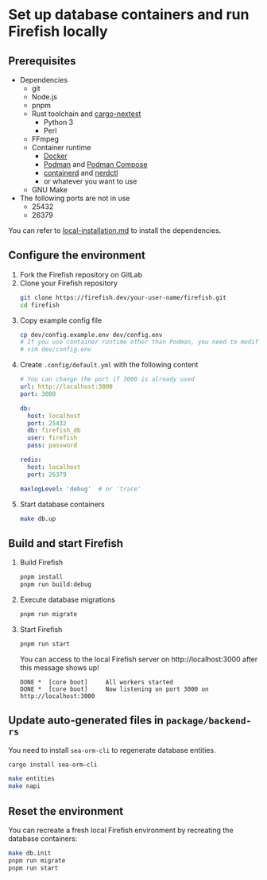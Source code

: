 # Set up database containers and run Firefish locally

## Prerequisites

- Dependencies
  - git
  - Node.js
  - pnpm
  - Rust toolchain and [cargo-nextest](https://nexte.st/)
	- Python 3
	- Perl
  - FFmpeg
  - Container runtime
    - [Docker](https://docs.docker.com/get-docker/)
    - [Podman](https://podman.io/docs/installation) and [Podman Compose](https://github.com/containers/podman-compose)
    - [containerd](https://github.com/containerd/containerd) and [nerdctl](https://github.com/containerd/nerdctl)
    - or whatever you want to use
  - GNU Make
- The following ports are not in use
  - 25432
  - 26379

You can refer to [local-installation.md](./local-installation.md) to install the dependencies.

## Configure the environment

1. Fork the Firefish repository on GitLab
1. Clone your Firefish repository
    ```sh
    git clone https://firefish.dev/your-user-name/firefish.git
    cd firefish
    ```
1. Copy example config file
    ```sh
    cp dev/config.example.env dev/config.env
    # If you use container runtime other than Podman, you need to modify the "COMPOSE" variable
    # vim dev/config.env
    ```
1. Create `.config/default.yml` with the following content
    ```yaml
    # You can change the port if 3000 is already used
    url: http://localhost:3000
    port: 3000

    db:
      host: localhost
      port: 25432
      db: firefish_db
      user: firefish
      pass: password

    redis:
      host: localhost
      port: 26379

    maxlogLevel: 'debug'  # or 'trace'
    ```
1. Start database containers
    ```sh
    make db.up
    ```

## Build and start Firefish

1. Build Firefish
    ```sh
    pnpm install
    pnpm run build:debug
    ```
1. Execute database migrations
    ```sh
    pnpm run migrate
    ```
1. Start Firefish
    ```sh
    pnpm run start
    ```
    You can access to the local Firefish server on http://localhost:3000 after this message shows up!
    ```
    DONE *  [core boot]     All workers started
    DONE *  [core boot]     Now listening on port 3000 on http://localhost:3000
    ```

## Update auto-generated files in `package/backend-rs`

You need to install `sea-orm-cli` to regenerate database entities.

```sh
cargo install sea-orm-cli
```

```sh
make entities
make napi
```

## Reset the environment

You can recreate a fresh local Firefish environment by recreating the database containers:

```sh
make db.init
pnpm run migrate
pnpm run start
```
